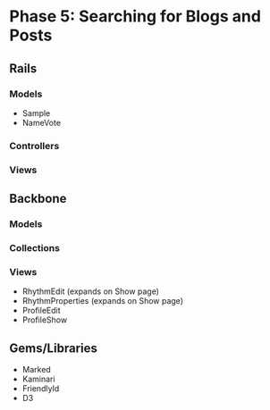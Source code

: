 # Phase 5: Searching for Blogs and Posts

## Rails
### Models
* Sample
* NameVote

### Controllers

### Views

## Backbone
### Models

### Collections

### Views
* RhythmEdit (expands on Show page)
* RhythmProperties (expands on Show page)
* ProfileEdit
* ProfileShow

## Gems/Libraries
* Marked
* Kaminari
* FriendlyId
* D3
